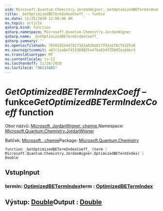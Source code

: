 ```yaml
---
uid: Microsoft.Quantum.Chemistry.JordanWigner._GetOptimizedBETermIndexCoeff_
title: _GetOptimizedBETermIndexCoeff_ – funkce
ms.date: 11/25/2020 12:00:00 AM
ms.topic: article
qsharp.kind: function
qsharp.namespace: Microsoft.Quantum.Chemistry.JordanWigner
qsharp.name: _GetOptimizedBETermIndexCoeff_
qsharp.summary: ''
ms.openlocfilehash: 76502d2e447417363a828a617f92a1f0cfe325a8
ms.sourcegitcommit: a87c1aa8e7453360025e47ba614f25b02ea84ec3
ms.translationtype: MT
ms.contentlocale: cs-CZ
ms.lasthandoff: 11/26/2020
ms.locfileid: "96215805"
---
```

# <a name="_getoptimizedbetermindexcoeff_-function"></a><span data-ttu-id="63f96-102">_GetOptimizedBETermIndexCoeff_ – funkce</span><span class="sxs-lookup"><span data-stu-id="63f96-102">_GetOptimizedBETermIndexCoeff_ function</span></span>

<span data-ttu-id="63f96-103">Obor názvů: [Microsoft. JordanWigner. chemie.](xref:Microsoft.Quantum.Chemistry.JordanWigner)</span><span class="sxs-lookup"><span data-stu-id="63f96-103">Namespace: [Microsoft.Quantum.Chemistry.JordanWigner](xref:Microsoft.Quantum.Chemistry.JordanWigner)</span></span>

<span data-ttu-id="63f96-104">Balíček: [Microsoft.. chemie](https://nuget.org/packages/Microsoft.Quantum.Chemistry)</span><span class="sxs-lookup"><span data-stu-id="63f96-104">Package: [Microsoft.Quantum.Chemistry](https://nuget.org/packages/Microsoft.Quantum.Chemistry)</span></span>




```qsharp
function _GetOptimizedBETermIndexCoeff_ (term : Microsoft.Quantum.Chemistry.JordanWigner.OptimizedBETermIndex) : Double
```


## <a name="input"></a><span data-ttu-id="63f96-105">Vstup</span><span class="sxs-lookup"><span data-stu-id="63f96-105">Input</span></span>

### <a name="term--optimizedbetermindex"></a><span data-ttu-id="63f96-106">termín: [OptimizedBETermIndex](xref:Microsoft.Quantum.Chemistry.JordanWigner.OptimizedBETermIndex)</span><span class="sxs-lookup"><span data-stu-id="63f96-106">term : [OptimizedBETermIndex](xref:Microsoft.Quantum.Chemistry.JordanWigner.OptimizedBETermIndex)</span></span>





## <a name="output--double"></a><span data-ttu-id="63f96-107">Výstup: [Double](xref:microsoft.quantum.lang-ref.double)</span><span class="sxs-lookup"><span data-stu-id="63f96-107">Output : [Double](xref:microsoft.quantum.lang-ref.double)</span></span>

